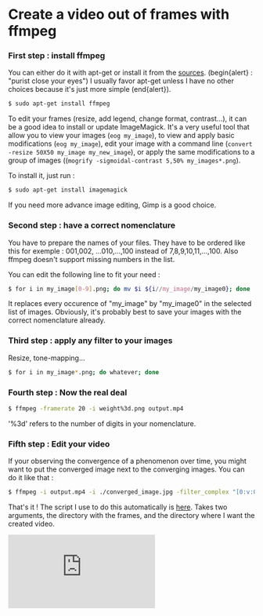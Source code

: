 # Create a video out of frames with ffmpeg

### First step : install **ffmpeg** 

You can either do it with apt-get or install it from the [sources](https://trac.ffmpeg.org/wiki/CompilationGuide/Ubuntu).
(begin{alert} : "purist close your eyes") I usually favor apt-get unless I have no other choices because it's just more simple (end{alert}).

``` sh
$ sudo apt-get install ffmpeg
``` 

To edit your frames (resize, add legend, change format, contrast...), it can be a good idea to install or update ImageMagick. It's a very useful tool that allow you to view your images (```eog my_image```), to view and apply basic modifications (```eog my_image```), edit your image with a command line (```convert -resize 50X50 my_image my_new_image```), or apply the same modifications to a group of images ((```mogrify -sigmoidal-contrast 5,50% my_images*.png```).

To install it, just run :

``` sh
$ sudo apt-get install imagemagick
``` 

If you need more advance image editing, Gimp is a good choice.

### Second step : have a correct nomenclature  

You have to prepare the names of your files. They have to be ordered like this for exemple : 001,002, ...010,...,100 instead of  7,8,9,10,11,...,100. Also ffmpeg doesn't support missing numbers in the list.

You can edit the following line to fit your need :
``` sh
$ for i in my_image[0-9].png; do mv $i ${i//my_image/my_image0}; done
```

It replaces every occurence of "my_image" by "my_image0" in the selected list of images. 
Obviously, it's probably best to save your images with the correct nomenclature already.

### Third step : apply any filter to your images

Resize, tone-mapping...

``` sh
$ for i in my_image*.png; do whatever; done
```

### Fourth step : Now the real deal

``` sh
$ ffmpeg -framerate 20 -i weight%3d.png output.mp4
```

'%3d' refers to the number of digits in your nomenclature.

### Fifth step : Edit your video

If your observing the convergence of a phenomenon over time, you might want to put the converged image next to the converging images. You can do it like that :

``` sh
$ ffmpeg -i output.mp4 -i ./converged_image.jpg -filter_complex "[0:v:0]pad=iw*2:ih+1[bg]; [bg][1:v:0]overlay=w" output_with_converged_image.mp4 
```

That's it ! The script I use to do this automatically is [here](https://github.com/ThibaultGROUEIX/workflow_and_installs/tree/master/make_video_out_frames.md). Takes two arguments, the directory with the frames, and the directory where I want the created video.

[![Analytics](https://ga-beacon.appspot.com/UA-91308638-2/github.com/ThibaultGROUEIX/workflow_and_installs/edit/master/make_video_out_frames.md?pixel)](https://github.com/ThibaultGROUEIX/workflow_and_installs/edit/master/make_video_out_frames.md)

